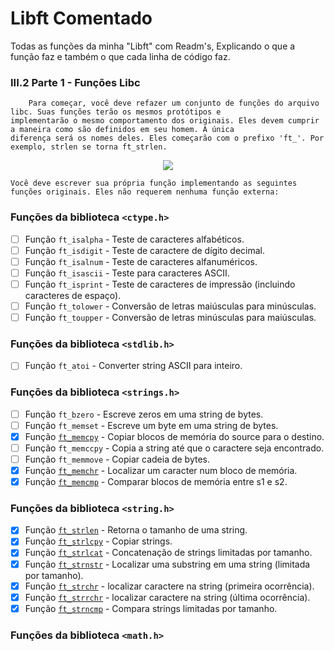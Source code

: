 # Libft Comentado

Todas as funções da minha "Libft" com Readm's, Explicando o que a função faz e também o que cada linha de código faz.

### III.2 Parte 1 - Funções Libc

		Para começar, você deve refazer um conjunto de funções do arquivo libc. Suas funções terão os mesmos protótipos e 
	implementarão o mesmo comportamento dos originais. Eles devem cumprir a maneira como são definidos em seu homem. A única 
	diferença será os nomes deles. Eles começarão com o prefixo 'ft_'. Por exemplo, strlen se torna ft_strlen.
<div align="center">
<img src="https://user-images.githubusercontent.com/105389961/183259370-68f4f160-14c4-49f0-8bd9-41308f47e4c4.png" />
</div>

	Você deve escrever sua própria função implementando as seguintes funções originais. Eles não requerem nenhuma função externa:

### Funções da biblioteca `<ctype.h>`
- [ ] Função `ft_isalpha` - Teste de caracteres alfabéticos. 
- [ ] Função `ft_isdigit` - Teste de caractere de dígito decimal. 
- [ ] Função `ft_isalnum` - Teste de caracteres alfanuméricos. 
- [ ] Função `ft_isascii` - Teste para caracteres ASCII. 
- [ ] Função `ft_isprint` - Teste de caracteres de impressão (incluindo caracteres de espaço). 
- [ ] Função `ft_tolower` - Conversão de letras maiúsculas para minúsculas. 
- [ ] Função `ft_toupper` - Conversão de letras minúsculas para maiúsculas. 

### Funções da biblioteca `<stdlib.h>`
- [ ] Função `ft_atoi` - Converter string ASCII para inteiro. 

### Funções da biblioteca `<strings.h>`
- [ ] Função `ft_bzero` - Escreve zeros em uma string de bytes. 
- [ ] Função `ft_memset` - Escreve um byte em uma string de bytes. 
- [x] Função [`ft_memcpy`](https://github.com/Alef-Matos/42_lisboa/tree/master/libft_comment/Ft_memcpy) - Copiar blocos de memória do source para o destino. 
- [ ] Função `ft_memccpy` - Copia a string até que o caractere seja encontrado. 
- [ ] Função `ft_memmove` - Copiar cadeia de bytes. 
- [x] Função [`ft_memchr`](https://github.com/Alef-Matos/42_lisboa/tree/master/libft_comment/Ft_memchr) - Localizar um caracter num bloco de memória.
- [x] Função [`ft_memcmp`](https://github.com/Alef-Matos/42_lisboa/tree/master/libft_comment/Ft_memcmp) - Comparar blocos de memória entre s1 e s2. 

### Funções da biblioteca `<string.h>`
- [x] Função [`ft_strlen`](https://github.com/Alef-Matos/42_lisboa/tree/master/libft_comment/Ft_strlen) - Retorna o tamanho de uma string. 
- [x] Função [`ft_strlcpy`](https://github.com/Alef-Matos/42_lisboa/tree/master/libft_comment/Ft_strlcpy) - Copiar strings. 
- [x] Função [`ft_strlcat`](https://github.com/Alef-Matos/42_lisboa/tree/master/libft_comment/Ft_strlcat) - Concatenação de strings limitadas por tamanho. 
- [x] Função [`ft_strnstr`](https://github.com/Alef-Matos/42_lisboa/tree/master/libft_comment/Ft_strnstr) - Localizar uma substring em uma string (limitada por tamanho).
- [x] Função [`ft_strchr`](https://github.com/Alef-Matos/42_lisboa/tree/master/libft_comment/Ft_strchr) - localizar caractere na string (primeira ocorrência).
- [x] Função [`ft_strrchr`](https://github.com/Alef-Matos/42_lisboa/tree/master/libft_comment/Ft_strrchr) - localizar caractere na string (última ocorrência).
- [x] Função [`ft_strncmp`](https://github.com/Alef-Matos/42_lisboa/tree/master/libft_comment/Ft_strncmp) - Compara strings limitadas por tamanho.

### Funções da biblioteca `<math.h>`
